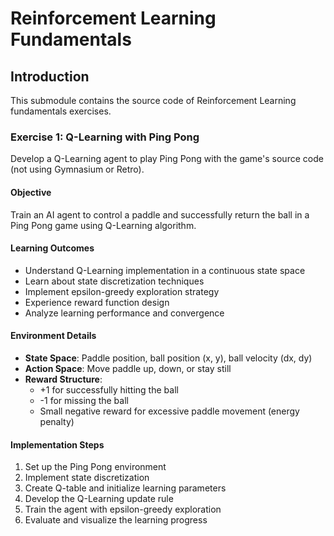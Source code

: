 # Reinforcement Learning Fundamentals

## Introduction

This submodule contains the source code of Reinforcement Learning fundamentals exercises.

### Exercise 1: Q-Learning with Ping Pong
Develop a Q-Learning agent to play Ping Pong with the game's source code (not using Gymnasium or Retro).

#### Objective
Train an AI agent to control a paddle and successfully return the ball in a Ping Pong game using Q-Learning algorithm.

#### Learning Outcomes
- Understand Q-Learning implementation in a continuous state space
- Learn about state discretization techniques
- Implement epsilon-greedy exploration strategy
- Experience reward function design
- Analyze learning performance and convergence

#### Environment Details
- **State Space**: Paddle position, ball position (x, y), ball velocity (dx, dy)
- **Action Space**: Move paddle up, down, or stay still
- **Reward Structure**:
  - +1 for successfully hitting the ball
  - -1 for missing the ball
  - Small negative reward for excessive paddle movement (energy penalty)

#### Implementation Steps
1. Set up the Ping Pong environment
2. Implement state discretization
3. Create Q-table and initialize learning parameters
4. Develop the Q-Learning update rule
5. Train the agent with epsilon-greedy exploration
6. Evaluate and visualize the learning progress

